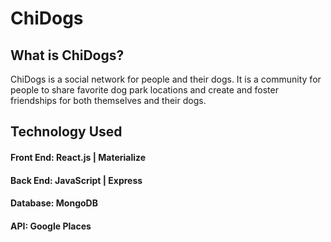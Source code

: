# ChiDogs #

## What is ChiDogs? ##

ChiDogs is a social network for people and their dogs. It is a community for people to share favorite dog park locations and create and foster friendships for both themselves and their dogs. 

## Technology Used ##

#### Front End: React.js | Materialize ####

#### Back End: JavaScript | Express ####

#### Database: MongoDB ####

#### API: Google Places ####








































